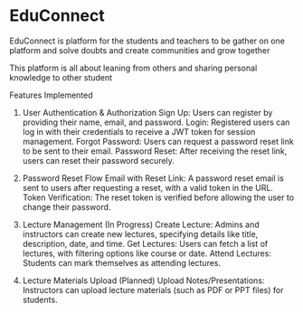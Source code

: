 # EduConnect
EduConnect is platform for the students and teachers to be gather on one platform and solve doubts and create communities and grow together

This platform is all about leaning from others and sharing personal knowledge to other student

Features Implemented
1. User Authentication & Authorization
Sign Up: Users can register by providing their name, email, and password.
Login: Registered users can log in with their credentials to receive a JWT token for session management.
Forgot Password: Users can request a password reset link to be sent to their email.
Password Reset: After receiving the reset link, users can reset their password securely.

2. Password Reset Flow
Email with Reset Link: A password reset email is sent to users after requesting a reset, with a valid token in the URL.
Token Verification: The reset token is verified before allowing the user to change their password.

3. Lecture Management (In Progress)
Create Lecture: Admins and instructors can create new lectures, specifying details like title, description, date, and time.
Get Lectures: Users can fetch a list of lectures, with filtering options like course or date.
Attend Lectures: Students can mark themselves as attending lectures.

4. Lecture Materials Upload (Planned)
Upload Notes/Presentations: Instructors can upload lecture materials (such as PDF or PPT files) for students.
